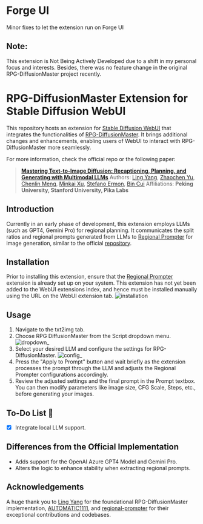 # Forge UI
Minor fixes to let the extension run on Forge UI

## Note:
This extension is Not Being Actively Developed due to a shift in my personal focus and interests. Besides, there was no feature change in the original RPG-DiffusionMaster project recently. 

# RPG-DiffusionMaster Extension for Stable Diffusion WebUI
  
This repository hosts an extension for [Stable Diffusion WebUI](https://github.com/AUTOMATIC1111/stable-diffusion-webui) that integrates the functionalities of [RPG-DiffusionMaster](https://github.com/YangLing0818/RPG-DiffusionMaster). It brings additional changes and enhancements, enabling users of WebUI to interact with RPG-DiffusionMaster more seamlessly.
  
For more information, check the official repo or the following paper:  
> [**Mastering Text-to-Image Diffusion: Recaptioning, Planning, and Generating with Multimodal LLMs**](https://arxiv.org/abs/2401.11708)
> Authors: [Ling Yang](https://yangling0818.github.io/), [Zhaochen Yu](https://github.com/BitCodingWalkin), [Chenlin Meng](https://cs.stanford.edu/~chenlin/), [Minkai Xu](https://minkaixu.com/), [Stefano Ermon](https://cs.stanford.edu/~ermon/), [Bin Cui](https://cuibinpku.github.io/) 
> Affiliations: **Peking University, Stanford University, Pika Labs** 
  
## Introduction 
  
Currently in an early phase of development, this extension employs LLMs (such as GPT4, Gemini Pro) for regional planning. It communicates the split ratios and regional prompts generated from LLMs to [Regional Prompter](https://github.com/hako-mikan/sd-webui-regional-prompter) for image generation, similar to the official [repository](https://github.com/YangLing0818/RPG-DiffusionMaster). 
  
## Installation 
  
Prior to installing this extension, ensure that the [Regional Prompter](https://github.com/hako-mikan/sd-webui-regional-prompter) extension is already set up on your system. This extension has not yet been added to the WebUI extensions index, and hence must be installed manually using the URL on the WebUI extension tab. 
![installation](./__images__/installation.png)
  
## Usage 
  
1. Navigate to the txt2img tab. 
2. Choose RPG DiffusionMaster from the Script dropdown menu. 
![dropdown](./__images__/dropdown.png)_
3. Select your desired LLM and configure the settings for RPG-DiffusionMaster. 
![config](./__images__/config_exampe.png)_
4. Press the "Apply to Prompt" button and wait briefly as the extension processes the prompt through the LLM and adjusts the Regional Prompter configurations accordingly. 
5. Review the adjusted settings and the final prompt in the Prompt textbox. You can then modify parameters like image size, CFG Scale, Steps, etc., before generating your images. 
  
## To-Do List 💪 
  
- [x] Integrate local LLM support. 
  
## Differences from the Official Implementation 
  
- Adds support for the OpenAI Azure GPT4 Model and Gemini Pro.  
- Alters the logic to enhance stability when extracting regional prompts. 
  
## Acknowledgements 
  
A huge thank you to [Ling Yang](https://github.com/YangLing0818/RPG-DiffusionMaster) for the foundational RPG-DiffusionMaster implementation, [AUTOMATIC1111](https://github.com/AUTOMATIC1111/stable-diffusion-webui), and [regional-prompter](https://github.com/hako-mikan/sd-webui-regional-prompter) for their exceptional contributions and codebases. 

